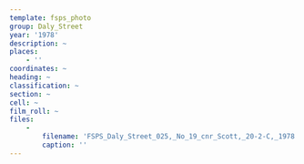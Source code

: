 ```yaml
---
template: fsps_photo
group: Daly_Street
year: '1978'
description: ~
places:
    - ''
coordinates: ~
heading: ~
classification: ~
section: ~
cell: ~
film_roll: ~
files:
    -
        filename: 'FSPS_Daly_Street_025,_No_19_cnr_Scott,_20-2-C,_1978.png'
        caption: ''
---
```

